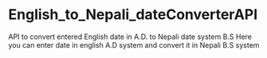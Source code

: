 # English_to_Nepali_dateConverterAPI
API to convert entered English date in A.D. to Nepali date system B.S
Here you can enter date in english A.D system and convert it in Nepali B.S system
